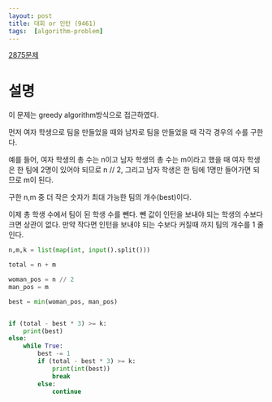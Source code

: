 ```yaml
---
layout: post
title: 대회 or 인턴 (9461)
tags:  [algorithm-problem]
---
```


[2875문제](https://www.acmicpc.net/problem/2895)

# 설명

이 문제는 greedy algorithm방식으로 접근하였다.

먼저 여자 학생으로 팀을 만들었을 때와 남자로 팀을 만들었을 때 각각 경우의 수를 구한다.

예를 들어, 여자 학생의 총 수는 n이고 남자 학생의 총 수는 m이라고 했을 때 여자 학생은 한 팀에 2명이 있어야 되므로 n // 2, 그리고 남자 학생은 한 팀에 1명만 들어가면 되므로 m이 된다.

구한 n,m 중 더 작은 숫자가 최대 가능한 팀의 개수(best)이다.

이제 총 학생 수에서 팀이 된 학생 수를 뺀다. 뺀 값이 인턴을 보내야 되는 학생의 수보다 크면 상관이 없다. 만약 작다면 인턴을 보내야 되는 수보다 커질때 까지 팀의 개수를 1 줄인다.

~~~python
n,m,k = list(map(int, input().split()))

total = n + m

woman_pos = n // 2
man_pos = m

best = min(woman_pos, man_pos)


if (total - best * 3) >= k:
    print(best)
else:
    while True:
        best -= 1
        if (total - best * 3) >= k:
            print(int(best))
            break
        else:
            continue
~~~
